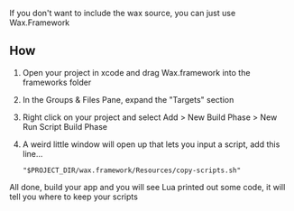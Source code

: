 If you don't want to include the wax source, you can just use Wax.Framework

How
---

1. Open your project in xcode and drag Wax.framework into the frameworks folder
2. In the Groups & Files Pane, expand the "Targets" section
3. Right click on your project and select Add > New Build Phase > New Run Script Build Phase
4. A weird little window will open up that lets you input a script, add this line...

    `"$PROJECT_DIR/wax.framework/Resources/copy-scripts.sh"`
    
    
All done, build your app and you will see Lua printed out some code, it will tell you where to keep your scripts
